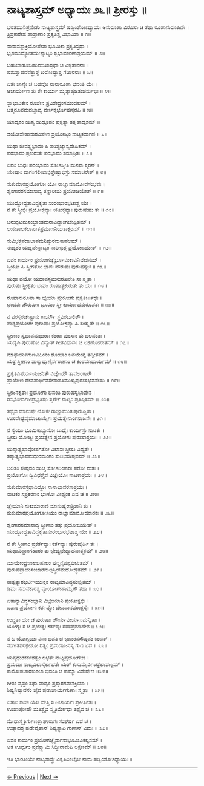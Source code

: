 # ನಾಟ್ಯಶಾಸ್ತ್ರಮ್ ಅಧ್ಯಾಯಃ ೨೬॥ ಶ್ರೀರಸ್ತು ॥

ಭರತಮುನಿಪ್ರಣೀತಂ ನಾಟ್ಯಶಾಸ್ತ್ರಮ್
ಷಡ್ವಿಂಶೋಽಧ್ಯಾಯಃ
ಅನುರೂಪಾ ವಿರೂಪಾ ಚ ತಥಾ ರೂಪಾನುರೂಪಿಣೀ ।<br/>
ತ್ರಿಪ್ರಕಾರೇಹ ಪಾತ್ರಾಣಾಂ ಪ್ರಕೃತಿಶ್ಚ ವಿಭಾವಿತಾ ॥ ೧॥

ನಾನಾವಸ್ಥಾಕ್ರಿಯೋಪೇತಾ ಭೂಮಿಕಾ ಪ್ರಕೃತಿಸ್ತಥಾ ।<br/>
ಭೃಶಮುದ್ಯೋತಯೇನ್ನಾಟ್ಯಂ ಸ್ವಭಾವಕರಣಾಶ್ರಯಮ್ ॥ ೨॥

ಬಹುಬಾಹೂಬಹುಮುಖಾಸ್ತಥಾ ಚ ವಿಕೃತಾನನಾಃ ।<br/>
ಪಶುಶ್ವಾಪದವಕ್ತ್ರಾಶ್ಚ ಖರೋಷ್ಟ್ರಾಶ್ಚ ಗಜಾನನಾಃ ॥ ೩॥

ಏತೇ ಚಾನ್ಯೇ ಚ ಬಹವೋ ನಾನಾರೂಪಾ ಭವಂತಿ ಯೇ ।<br/>
ಆಚಾರ್ಯೇಣ ತು ತೇ ಕಾರ್ಯಾ ಮೃತ್ಕಾಷ್ಠಜತುಚರ್ಮಭಿಃ ॥ ೪॥

ಸ್ವಾಭಾವಿಕೇನ ರೂಪೇನ ಪ್ರವಿಶೇದ್ರಂಗಮಂಡಲಮ್ ।<br/>
ಆತ್ಮರೂಪಮವಚ್ಛಾದ್ಯ ವರ್ಣಕೈರ್ಭೂಷಣೈರಪಿ ॥ ೫॥

ಯಾದೃಶಂ ಯಸ್ಯ ಯದ್ರೂಪಂ ಪ್ರಕೃತ್ಯಾ ತತ್ರ ತಾದೃಶಮ್ ॥

ವಯೋವೇಷಾನುರೂಪೇಣ ಪ್ರಯೋಜ್ಯಂ ನಾಟ್ಯಕರ್ಮಣಿ ॥ ೬॥

ಯಥಾ ಜೀವತ್ಸ್ವಭಾವಂ ಹಿ ಪರಿತ್ಯಜ್ಯಾನ್ಯದೇಹಿಕಮ್ ।<br/>
ಪರಭಾವಂ ಪ್ರಕುರುತೇ ಪರಭಾವಂ ಸಮಾಶ್ರಿತಃ ॥ ೭॥

ಏವಂ ಬುಧಃ ಪರಂಭಾವಂ ಸೋಽಸ್ಮೀತಿ ಮನಸಾ ಸ್ಮರನ್ ।<br/>
ಯೇಷಾಂ ವಾಗಂಗಲೀಲಾಭಿಶ್ಚೇಷ್ಟಾಭಿಸ್ತು ಸಮಾಚರೇತ್ ॥ ೮॥

ಸುಕುಮಾರಪ್ರಯೋಗೋ ಯೋ ರಾಜ್ಞಾಮಾಮೋದಸಂಭವಃ ।<br/>
ಶೃಂಗಾರರಸಮಾಸಾದ್ಯ ತನ್ನಾರೀಷು ಪ್ರಯೋಜಯೇತ್ ॥ ೯॥

ಯುದ್ಧೋದ್ಧತಾವಿದ್ಧಕೃತಾ ಸಂರಂಭಾರಭಟಾಶ್ಚ ಯೇ ।<br/>
ನ ತೇ ಸ್ತ್ರೀಭಿಃ ಪ್ರಯೋಕ್ತವ್ಯಾಃ ಯೋಕ್ತವ್ಯಾಃ ಪುರುಷೇಷು ತೇ ॥ ೧೦॥

ಅನುದ್ಭಟಮಸಂಭ್ರಾಂತಮನಾವಿದ್ಧಾಂಗಚೇಷ್ಟಿತಮ್ ।<br/>
ಲಯತಾಲಕಲಾಪಾತಪ್ರಮಾಣನಿಯತಾಕ್ಷರಮ್ ॥ ೧೧॥

ಸುವಿಭಕ್ತಪದಾಲಾಪಮನಿಷ್ಠುರಮಕಾಹಲಮ್ ।<br/>
ಈದೃಶಂ ಯದ್ಭವೇನ್ನಾಟ್ಯಂ ನಾರೀಭಿಶ್ಚ ಪ್ರಯೋಜಯೇತ್ ॥ ೧೨॥

ಏವಂ ಕಾರ್ಯಂ ಪ್ರಯೋಗಜ್ಞೈರ್ಭೂಮಿಕಾವಿನಿವೇಶನಮ್ ।<br/>
ಸ್ತ್ರಿಯೋ ಹಿ ಸ್ತ್ರೀಗತೋ ಭಾವಃ ಪೌರುಷಃ ಪುರುಷಸ್ಯಚ ॥ ೧೩॥

ಯಥಾ ವಯೋ ಯಥಾವಸ್ಥಮನುರೂಪೇತಿ ಸಾ ಸ್ಮೃತಾ ।<br/>
ಪುರುಷಃ ಸ್ತ್ರೀಕೃತಂ ಭಾವಂ ರೂಪಾತ್ಪ್ರಕುರುತೇ ತು ಯಃ ॥ ೧೪॥

ರೂಪಾನುರೂಪಾ ಸಾ ಜ್ಞೇಯಾ ಪ್ರಯೋಗೇ ಪ್ರಕೃತಿರ್ಬುಧಃ ।<br/>
ಛಂದತಃ ಪೌರುಷೀಂ ಭೂಮಿಂ ಸ್ತ್ರೀ ಕುರ್ಯಾದನುರೂಪತಃ ॥ ೧೫॥

ನ ಪರಸ್ಪರಚೇಷ್ಟಾಸು ಕಾರ್ಯೌ ಸ್ಥವಿರಬಾಲಿಶೌ ।<br/>
ಪಾಠ್ಯಪ್ರಯೋಗೇ ಪುರುಷಾಃ ಪ್ರಯೋಕ್ತವ್ಯಾ ಹಿ ಸಂಸ್ಕೃತೇ ॥ ೧೬॥

ಸ್ತ್ರೀಣಾಂ ಸ್ವಭಾವಮಧುರಾಃ ಕಂಠಾಃ ಪುಂಸಾಂ ತು ಬಲವಂತಃ ।<br/>
ಯದ್ಯಪಿ ಪುರುಷೋ ವಿದ್ಯಾತ್ ಗೀತವಿಧಾನಂ ಚ ಲಕ್ಷಣೋಪೇತಮ್ ॥ ೧೭॥

ಮಾಧುರ್ಯಗುಣವಿಹೀನಂ ಶೋಭಾಂ ಜನಯೇನ್ನ ತದ್ಗೀತಮ್ ।<br/>
ಯತ್ರ ಸ್ತ್ರೀಣಾಂ ಪಾಠ್ಯಾದ್ಗುಣೈರ್ನರಾಣಾಂ ಚ ಕಂಠಮಾಧುರ್ಯಮ್ ॥ ೧೮॥

ಪ್ರಕೃತಿವಿಪರ್ಯಯಜನಿತೌ ವಿಜ್ಞೇಯೌ ತಾವಲಂಕಾರೌ ।<br/>
ಪ್ರಾಯೇಣ ದೇವಪಾರ್ಥಿವಸೇನಾಪತಿಮುಖ್ಯಪುರುಷಭವನೇಷು ॥ ೧೯॥

ಸ್ತ್ರೀಜನಕೃತಾಃ ಪ್ರಯೋಗಾ ಭವಂತಿ ಪುರುಷಸ್ವಭಾವೇನ ।<br/>
ರಂಭೋರ್ವಶೀಪ್ರಭೃತಿಷು ಸ್ವರ್ಗೇ ನಾಟ್ಯಂ ಪ್ರತಿಷ್ಠಿತಮ್ ॥ ೨೦॥

ತಥೈವ ಮಾನುಷೇ ಲೋಕೇ ರಾಜ್ಞಾಮಂತಃಪುರೇಷ್ವಿಹ ।<br/>
ಉಪದೇಷ್ಟವ್ಯಮಾಚಾರ್ಯೈಃ ಪ್ರಯತ್ನೇನಾಂಗನಾಜನೇ ॥ ೨೧॥

ನ ಸ್ವಯಂ ಭೂಮಿಕಾಭ್ಯಾಸೋ ಬುಧೈಃ ಕಾರ್ಯಸ್ತು ನಾಟಕೇ ।<br/>
ಸ್ತ್ರೀಷು ಯೋಜ್ಯಃ ಪ್ರಯತ್ನೇನ ಪ್ರಯೋಗಃ ಪುರುಷಾಶ್ರಯಃ ॥ ೨೨॥

ಯಸ್ಮಾತ್ಸ್ವಭಾವೋಪಗತೋ ವಿಲಾಸಃ ಸ್ತ್ರೀಷು ವಿದ್ಯತೇ ।<br/>
ತಸ್ಮಾತ್ಸ್ವಭಾವಮಧುರಮಂಗಂ ಸುಲಭಸೌಷ್ಠವಮ್ ॥ ೨೩॥

ಲಲಿತಂ ಸೌಷ್ಠವಂ ಯಚ್ಚ ಸೋಽಲಂಕಾರಃ ಪರೋ ಮತಃ ।<br/>
ಪ್ರಯೋಗೋ ದ್ವಿವಿಧಶ್ಚೈವ ವಿಜ್ಞೇಯೋ ನಾಟಕಾಶ್ರಯಃ ॥ ೨೪॥

ಸುಕುಮಾರಸ್ತಥಾವಿದ್ಧೋ ನಾನಾಭಾವರಸಾಶ್ರಯಃ ।<br/>
ನಾಟಕಂ ಸಪ್ರಕರಣಂ ಭಾಣೋ ವೀಥ್ಯಂಕ ಏವ ಚ ॥ ೨೫॥

ಜ್ಞೇಯಾನಿ ಸುಕುಮಾರಾಣಿ ಮಾನುಷೈರಾಶ್ರಿತಾನಿ ತು ।<br/>
ಸುಕುಮಾರಪ್ರಯೋಗೋಽಯಂ ರಾಜ್ಞಾಮಾಮೋದಕಾರಕಃ ॥ ೨೬॥

ಶೃಂಗಾರಸಮಾಸಾದ್ಯ ಸ್ತ್ರೀಣಾಂ ತತ್ತು ಪ್ರಯೋಜಯೇತ್ ।<br/>
ಯುದ್ಧೋದ್ಧತಾವಿದ್ಧಕೃತಾಸಂರಂಭಾರಭಟಾಶ್ಚ ಯೇ ॥ ೨೭॥

ನ ತೇ ಸ್ತ್ರೀಣಾಂ ಪ್ರಕರ್ತವ್ಯಾಃ ಕರ್ತವ್ಯಾಃ ಪುರುಷೈರ್ಹಿ ತೇ ।<br/>
ಯಥಾವಿದ್ಧಾಂಗಹಾರಂ ತು ಭೇದ್ಯಭೇದ್ಯಾಹವಾತ್ಮಕಮ್ ॥ ೨೮॥

ಮಾಯೇಂದ್ರಜಾಲಬಹುಲಂ ಪುಸ್ತನೈಪಥ್ಯದೀಪಿತಮ್ ।<br/>
ಪುರುಷಪ್ರಾಯಸಂಚಾರಮಲ್ಪಸ್ತ್ರೀಕಮಥೋದ್ಧತಮ್ ॥ ೨೯॥

ಸಾತ್ವತ್ಯಾರಭಟೀಇಯುಕ್ತಂ ನಾಟ್ಯಮಾವಿದ್ಧಸಂಜ್ಞಿತಮ್ ।<br/>
ಡಿಮಃ ಸಮವಕಾರಶ್ಚ ವ್ಯಾಯೋಗೇಹಾಮೃಗೌ ತಥಾ ॥ ೩೦॥

ಏತಾನ್ಯಾವಿದ್ಧಸಂಜ್ಞಾನಿ ವಿಜ್ಞೇಯಾನಿ ಪ್ರಯೋಕ್ತೃಭಿಃ ।<br/>
ಏಷಾಂ ಪ್ರಯೋಗಃ ಕರ್ತವ್ಯೋ ದೇವದಾನವರಾಕ್ಷಸೈಃ ॥ ೩೧॥

ಉದ್ಧತಾ ಯೇ ಚ ಪುರುಷಾಃ ಶೌರ್ಯವೀರ್ಯಸಮನ್ವಿತಾಃ ।<br/>
ಯೋಗ್ಯಃ ಸ ಚ ಪ್ರಯತ್ನಃ ಕರ್ತವ್ಯಃ ಸತತಪ್ರಮಾದೇನ ॥ ೩೨॥

ನ ಹಿ ಯೋಗ್ಯಯಾ ವಿನಾ ಭವತಿ ಚ ಭಾವರಸಸೌಷ್ಠವಂ ಕಿಂಚಿತ್ ।<br/>
ಸಂಗೀತಪರಿಕ್ಲೇಶೋ ನಿತ್ಯಂ ಪ್ರಮದಾಜನಸ್ಯ ಗುಣ ಏವ ॥ ೩೩॥

ಯನ್ಮಧುರಕರ್ಕಶತ್ವಂ ಲಭತೇ ನಾಟ್ಯಪ್ರಯೋಗೇಣ ।<br/>
ಪ್ರಮದಾಃ ನಾಟ್ಯವಿಲಾಸೈರ್ಲಭತೇ ಯತ್ ಕುಸುಮೈರ್ವಿಚಿತ್ರಲಾವಣ್ಯಮ್ ।<br/>
ಕಾಮೋಪಚಾರಕುಶಲಾ ಭವಂತಿ ಚ ಕಾಮ್ಯಾ ವಿಶೇಷೇಣ ॥೩೪॥

ಗೀತಂ ವೃತ್ತಂ ತಥಾ ವಾದ್ಯಂ ಪ್ರಸ್ತಾರಗಮನಕ್ರಿಯಾ ।<br/>
ಶಿಷ್ಯನಿಷ್ಪಾದನಂ ಚೈವ ಷಡಾಚಾರ್ಯಗುಣಾಃ ಸ್ಮೃತಾಃ ॥ ೩೫॥

ಏತಾನಿ ಪಂಚ ಯೋ ವೇತ್ತಿ ಸ ಆಚಾರ್ಯಃ ಪ್ರಕೀರ್ತಿತಃ ।<br/>
ಊಹಾಪೋಹೌ ಮತಿಶ್ಚೈವ ಸ್ಮೃತಿರ್ಮೇಧಾ ತಥೈವ ಚ ॥ ೩೬॥

ಮೇಧಾಸ್ಮೃತಿರ್ಗುಣಶ್ಲಾಘಾರಾಗಃ ಸಂಘರ್ಷ ಏವ ಚ ।<br/>
ಉತ್ಸಾಹಶ್ಚ ಷಡೇವೈತಾನ್ ಶಿಷ್ಯಸ್ಯಾಪಿ ಗುಣಾನ್ ವಿದುಃ ॥ ೩೭॥

ಏವಂ ಕಾರ್ಯಂ ಪ್ರಯೋಗಜ್ಞೈರ್ನಾನಾಭೂಮಿವಿಕಲ್ಪನಮ್ ।<br/>
ಅತ ಊರ್ಧ್ವಂ ಪ್ರವಕ್ಷ್ಯಾಮಿ ಸಿದ್ಧೀನಾಮಪಿ ಲಕ್ಷಣಮ್ ॥ ೩೮॥

ಇತಿ ಭಾರತೀಯೇ ನಾಟ್ಯಶಾಸ್ತ್ರೇ ವಿಕೃತಿವಿಕಲ್ಪೋ
ನಾಮ ಷಡ್ವಿಂಶೋಽಧ್ಯಾಯಃ ॥

---

[← Previous](chapter_25.md) | [Next →](chapter_27.md)
